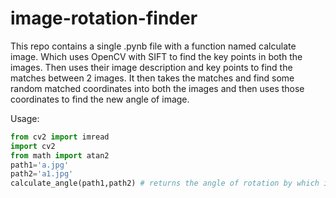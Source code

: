# image-rotation-finder

This repo contains a single .pynb file with a function named calculate image. Which uses OpenCV with SIFT to find the key points in both the images. Then uses their image description and key points to find the matches between 2 images. It then takes the matches and find some random matched coordinates into both the images and then uses those coordinates to find the new angle of image.

Usage:

```python
from cv2 import imread
import cv2
from math import atan2
path1='a.jpg'
path2='a1.jpg'
calculate_angle(path1,path2) # returns the angle of rotation by which image2 is rotated
```



